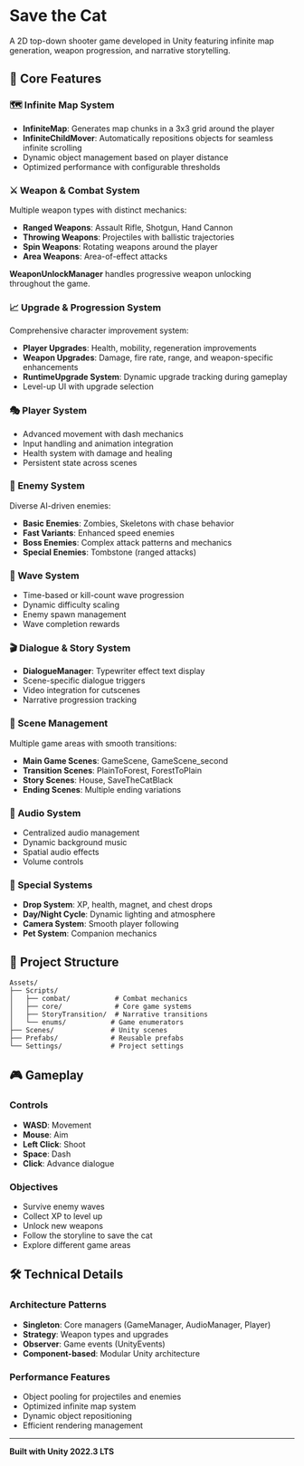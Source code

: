 # Save the Cat 

A 2D top-down shooter game developed in Unity featuring infinite map generation, weapon progression, and narrative storytelling.

## 🚀 Core Features

### 🗺️ Infinite Map System
- **InfiniteMap**: Generates map chunks in a 3x3 grid around the player
- **InfiniteChildMover**: Automatically repositions objects for seamless infinite scrolling
- Dynamic object management based on player distance
- Optimized performance with configurable thresholds

### ⚔️ Weapon & Combat System
Multiple weapon types with distinct mechanics:

- **Ranged Weapons**: Assault Rifle, Shotgun, Hand Cannon
- **Throwing Weapons**: Projectiles with ballistic trajectories
- **Spin Weapons**: Rotating weapons around the player
- **Area Weapons**: Area-of-effect attacks

**WeaponUnlockManager** handles progressive weapon unlocking throughout the game.

### 📈 Upgrade & Progression System
Comprehensive character improvement system:

- **Player Upgrades**: Health, mobility, regeneration improvements
- **Weapon Upgrades**: Damage, fire rate, range, and weapon-specific enhancements
- **RuntimeUpgrade System**: Dynamic upgrade tracking during gameplay
- Level-up UI with upgrade selection

### 🎭 Player System
- Advanced movement with dash mechanics
- Input handling and animation integration
- Health system with damage and healing
- Persistent state across scenes

### 👾 Enemy System
Diverse AI-driven enemies:
- **Basic Enemies**: Zombies, Skeletons with chase behavior
- **Fast Variants**: Enhanced speed enemies
- **Boss Enemies**: Complex attack patterns and mechanics
- **Special Enemies**: Tombstone (ranged attacks)

### 🌊 Wave System
- Time-based or kill-count wave progression
- Dynamic difficulty scaling
- Enemy spawn management
- Wave completion rewards

### 🎬 Dialogue & Story System
- **DialogueManager**: Typewriter effect text display
- Scene-specific dialogue triggers
- Video integration for cutscenes
- Narrative progression tracking

### 🔄 Scene Management
Multiple game areas with smooth transitions:
- **Main Game Scenes**: GameScene, GameScene_second
- **Transition Scenes**: PlainToForest, ForestToPlain
- **Story Scenes**: House, SaveTheCatBlack
- **Ending Scenes**: Multiple ending variations

### 🎵 Audio System
- Centralized audio management
- Dynamic background music
- Spatial audio effects
- Volume controls

### 🎯 Special Systems
- **Drop System**: XP, health, magnet, and chest drops
- **Day/Night Cycle**: Dynamic lighting and atmosphere
- **Camera System**: Smooth player following
- **Pet System**: Companion mechanics

## 📁 Project Structure

```
Assets/
├── Scripts/
│   ├── combat/           # Combat mechanics
│   ├── core/             # Core game systems
│   ├── StoryTransition/  # Narrative transitions
│   └── enums/           # Game enumerators
├── Scenes/              # Unity scenes
├── Prefabs/             # Reusable prefabs
└── Settings/            # Project settings
```

## 🎮 Gameplay

### Controls
- **WASD**: Movement
- **Mouse**: Aim
- **Left Click**: Shoot
- **Space**: Dash
- **Click**: Advance dialogue

### Objectives
- Survive enemy waves
- Collect XP to level up
- Unlock new weapons
- Follow the storyline to save the cat
- Explore different game areas

## 🛠️ Technical Details

### Architecture Patterns
- **Singleton**: Core managers (GameManager, AudioManager, Player)
- **Strategy**: Weapon types and upgrades
- **Observer**: Game events (UnityEvents)
- **Component-based**: Modular Unity architecture

### Performance Features
- Object pooling for projectiles and enemies
- Optimized infinite map system
- Dynamic object repositioning
- Efficient rendering management

---

**Built with Unity 2022.3 LTS**
